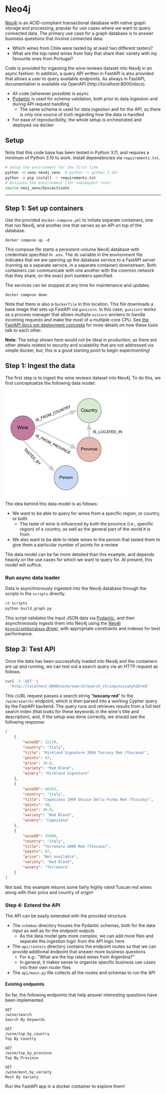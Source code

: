 # Neo4j

[Neo4j](https://neo4j.com/) is an ACID-compliant transactional database with native graph storage and processing, popular for use cases where we want to query connected data. The primary use case for a graph database is to answer business questions that involve connected data.

* Which wines from Chile were tasted by at least two different tasters?
* What are the top-rated wines from Italy that share their variety with my favourite ones from Portugal?

Code is provided for ingesting the wine reviews dataset into Neo4j in an async fashion. In addition, a query API written in FastAPI is also provided that allows a user to query available endpoints. As always in FastAPI, documentation is available via OpenAPI (http://localhost:8000/docs).

* All code (wherever possible) is async
* [Pydantic](https://docs.pydantic.dev) is used for schema validation, both prior to data ingestion and during API request handling
  * The same schema is used for data ingestion and for the API, so there is only one source of truth regarding how the data is handled
* For ease of reproducibility, the whole setup is orchestrated and deployed via docker

## Setup

Note that this code base has been tested in Python 3.11, and requires a minimum of Python 3.10 to work. Install dependencies via `requirements.txt`.

```sh
# Setup the environment for the first time
python -m venv neo4j_venv  # python -> python 3.10+
python -m pip install -r requirements.txt
# Activate the environment (for subsequent runs)
source neoj_venv/bin/activate
```

--- 

## Step 1: Set up containers

Use the provided `docker-compose.yml` to initiate separate containers, one that run Neo4j, and another one that serves as an API on top of the database.

```
docker compose up -d
```

This compose file starts a persistent-volume Neo4j database with credentials specified in `.env`. The `db` variable in the environment file indicates that we are opening up the database service to a FastAPI server (running as a separate service, in a separate container) downstream. Both containers can communicate with one another with the common network that they share, on the exact port numbers specified.

The services can be stopped at any time for maintenance and updates.

```
docker compose down
```

Note that there is also a `Dockerfile` in this location. This file downloads a base image that sets up FastAPI via `gunicorn`. In this case, `gunicorn` works as a process manager that allows multiple `uvicorn` workers to handle incoming requests and make the most of a multiple-core CPU. See [the FastAPI docs om deployment concepts](https://fastapi.tiangolo.com/deployment/server-workers/) for more details on how these tools talk to each other.

**Note:** The setup shown here would not be ideal in production, as there are other details related to security and scalability that are not addressed via simple docker, but, this is a good starting point to begin experimenting!


## Step 1: Ingest the data

The first step is to ingest the wine reviews dataset into Neo4j. To do this, we first conceptualize the following data model:

![](./assets/data_model.png)

The idea behind this data model is as follows:

* We want to be able to query for wines from a specific region, or country, or both
  * The taste of wine is influenced by both the province (i.e., specific region) of a country, as well as the general part of the world it is from
* We also want to be able to relate wines to the person that tasted them to give them a particular number of points for a review

The data model can be far more detailed than this example, and depends heavily on the use cases for which we want to query for. At present, this model will suffice.

### Run async data loader

Data is asynchronously ingested into the Neo4j database through the scripts in the `scripts` directly.

```sh
cd scripts
python build_graph.py
```

This script validates the input JSON data via [Pydantic](https://docs.pydantic.dev), and then asynchronously ingests them into Neo4j using the [Neo4j `AsyncGraphDatabase` driver](https://neo4j.com/docs/api/python-driver/current/async_api.html), with appropriate constraints and indexes for best performance.

## Step 3: Test API

Once the data has been successfully loaded into Neo4j and the containers are up and running, we can test out a search query via an HTTP request as follows.

```sh
curl -X 'GET' \
  'http://localhost:8000/wine/search?search_string=tuscany%20red'
```

This cURL request passes a search string "**tuscany red**" to the `/wine/search/` endpoint, which is then parsed into a working Cypher query by the FastAPI backend. The query runs and retrieves results from a full text search index (that looks for these keywords in the wine's title and description), and, if the setup was done correctly, we should see the following response:

```json
[
    {
        "wineID": 22170,
        "country": "Italy",
        "title": "Kirkland Signature 2004 Tuscany Red (Toscana)",
        "points": 87,
        "price": 20.0,
        "variety": "Red Blend",
        "winery": "Kirkland Signature"
    },
    {
        "wineID": 66393,
        "country": "Italy",
        "title": "Capezzana 1999 Ghiaie Della Furba Red (Tuscany)",
        "points": 90,
        "price": 49.0,
        "variety": "Red Blend",
        "winery": "Capezzana"
    },
    {
        "wineID": 35880,
        "country": "Italy",
        "title": "Torrenera 2006 Red (Toscana)",
        "points": 87,
        "price": "Not available",
        "variety": "Red Blend",
        "winery": "Torrenera"
    }
]
```

Not bad, this example returns some fairly highly rated Tuscan red wines along with their price and country of origin!

### Step 4: Extend the API

The API can be easily extended with the provided structure.

- The `schemas` directory houses the Pydantic schemas, both for the data input as well as for the endpoint outputs
  - As the data model gets more complex, we can add more files and separate the ingestion logic from the API logic here
- The `api/routers` directory contains the endpoint routes so that we can provide additional endpoint that answer more business questions
  - For e.g.: "What are the top rated wines from Argentina?"
  - In general, it makes sense to organize specific business use cases into their own router files
- The `api/main.py` file collects all the routes and schemas to run the API


#### Existing endpoints

So far, the following endpoints that help answer interesting questions have been implemented.

```
GET
/wine/search
Search By Keywords
```

```
GET
/wine/top_by_country
Top By Country
```

```
GET
/wine/top_by_province
Top By Province
```

```
GET
/wine/most_by_variety
Most By Variety
```

Run the FastAPI app in a docker container to explore them!

